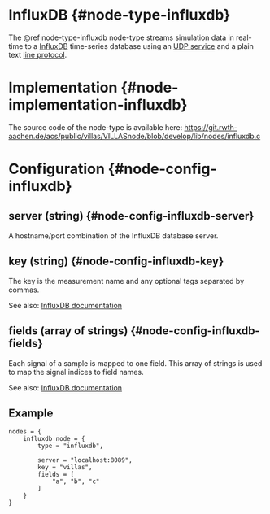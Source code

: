 # InfluxDB {#node-type-influxdb}

The @ref node-type-influxdb node-type streams simulation data in real-time to a [InfluxDB](https://www.influxdata.com/time-series-platform/influxdb/) time-series database using an [UDP service](https://docs.influxdata.com/influxdb/v0.9/write_protocols/udp/) and a plain text [line protocol]().

# Implementation {#node-implementation-influxdb}

The source code of the node-type is available here:
https://git.rwth-aachen.de/acs/public/villas/VILLASnode/blob/develop/lib/nodes/influxdb.c

# Configuration {#node-config-influxdb}

## server (string) {#node-config-influxdb-server}

A hostname/port combination of the InfluxDB database server.

## key (string) {#node-config-influxdb-key}

The key is the measurement name and any optional tags separated by commas.

See also: [InfluxDB documentation](https://docs.influxdata.com/influxdb/v0.9/write_protocols/line/#key)

## fields (array of strings) {#node-config-influxdb-fields}

Each signal of a sample is mapped to one field.
This array of strings is used to map the signal indices to field names.

See also: [InfluxDB documentation](https://docs.influxdata.com/influxdb/v0.9/write_protocols/line/#fields)

## Example

```
nodes = {
	influxdb_node = {
		type = "influxdb",

		server = "localhost:8089",
		key = "villas",
		fields = [
			"a", "b", "c"
		]
	}
}
```
